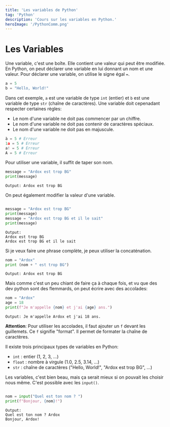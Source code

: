 ```yaml
---
title: 'Les variables de Python'
tag: 'Python'
description: 'Cours sur les variables en Python.'
heroImage: '/PythonComm.png'
---
```


# Les Variables

Une variable, c'est une boîte. Elle contient une valeur qui peut être modifiée.
En Python, on peut déclarer une variable en lui donnant un nom et une valeur.
Pour déclarer une variable, on utilise le signe égal `=`.

```python
a = 5
b = "Hello, World!"
```

Dans cet exemple, `a` est une variable de type `int` (entier) et `b` est une variable de type `str` (chaîne de caractères).
Une variable doit cepenadant respecter certaines règles:
- Le nom d'une variable ne doit pas commencer par un chiffre.
- Le nom d'une variable ne doit pas contenir de caractères spéciaux.
- Le nom d'une variable ne doit pas en majuscule.

```python
à = 5 # Erreur
1a = 5 # Erreur
a! = 5 # Erreur
A = 5 # Erreur
```

Pour utiliser une variable, il suffit de taper son nom.

```python
message = "Ardox est trop BG"
print(message)
```
```
Output: Ardox est trop BG
```

On peut également modifier la valeur d'une variable.

```python

message = "Ardox est trop BG"
print(message)
message = "Ardox est trop BG et il le sait"
print(message)
```
```
Output: 
Ardox est trop BG
Ardox est trop BG et il le sait
```

Si je veux faire une phrase complète, je peux utiliser la concaténation.

```python
nom = "Ardox"
print (nom + " est trop BG")
```
```
Output: Ardox est trop BG
```
Mais comme c'est un peu chiant de faire ça à chaque fois, et vu que des dev python sont des flemmards, on peut écrire avec des accolades:
    
```python
nom = "Ardox"
age = 18
print(f"Je m'appelle {nom} et j'ai {age} ans.")
```
```
Output: Je m'appelle Ardox et j'ai 18 ans.
```

**Attention**: Pour utiliser les accolades, il faut ajouter un `f` devant les guillemets.
Ce `f` signifie "format". Il permet de formater la chaîne de caractères.

Il existe trois principaux types de variables en Python:
- `int` : entier (1, 2, 3, ...)
- `float` : nombre à virgule (1.0, 2.5, 3.14, ...)
- `str` : chaîne de caractères ("Hello, World!", "Ardox est trop BG", ...)

Les variables, c'est bien beau, mais ça serait mieux si on pouvait les choisir nous même. C'est possible avec les `input()`.

```python

nom = input("Quel est ton nom ? ")
print(f"Bonjour, {nom}!")
```
```
Output:
Quel est ton nom ? Ardox
Bonjour, Ardox!
```
